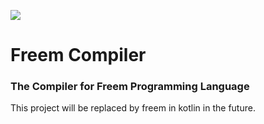 <a href="https://www.apache.org/licenses/LICENSE-2.0"><img src="https://img.shields.io/badge/license-Apache_License_2.0-red"></a>

# Freem Compiler

### The Compiler for Freem Programming Language

This project will be replaced by freem in kotlin in the future.
